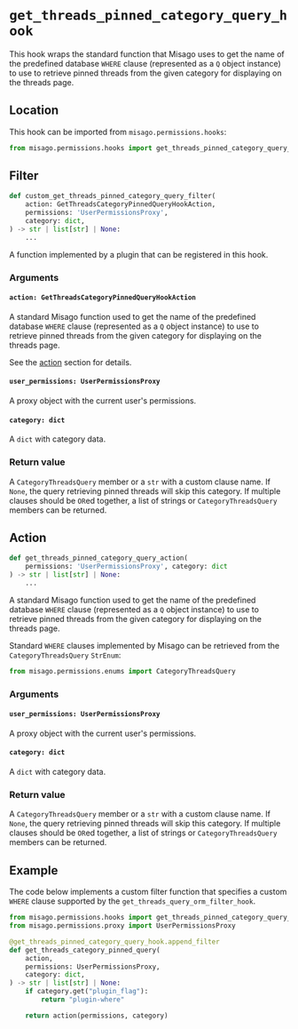 # `get_threads_pinned_category_query_hook`

This hook wraps the standard function that Misago uses to get the name of the predefined database `WHERE` clause (represented as a `Q` object instance) to use to retrieve pinned threads from the given category for displaying on the threads page.


## Location

This hook can be imported from `misago.permissions.hooks`:

```python
from misago.permissions.hooks import get_threads_pinned_category_query_hook
```


## Filter

```python
def custom_get_threads_pinned_category_query_filter(
    action: GetThreadsCategoryPinnedQueryHookAction,
    permissions: 'UserPermissionsProxy',
    category: dict,
) -> str | list[str] | None:
    ...
```

A function implemented by a plugin that can be registered in this hook.


### Arguments

#### `action: GetThreadsCategoryPinnedQueryHookAction`

A standard Misago function used to get the name of the predefined database `WHERE` clause (represented as a `Q` object instance) to use to retrieve pinned threads from the given category for displaying on the threads page.

See the [action](#action) section for details.


#### `user_permissions: UserPermissionsProxy`

A proxy object with the current user's permissions.


#### `category: dict`

A `dict` with category data.


### Return value

A `CategoryThreadsQuery` member or a `str` with a custom clause name. If `None`, the query retrieving pinned threads will skip this category. If multiple clauses should be `OR`ed together, a list of strings or `CategoryThreadsQuery` members can be returned.


## Action

```python
def get_threads_pinned_category_query_action(
    permissions: 'UserPermissionsProxy', category: dict
) -> str | list[str] | None:
    ...
```

A standard Misago function used to get the name of the predefined database `WHERE` clause (represented as a `Q` object instance) to use to retrieve pinned threads from the given category for displaying on the threads page.

Standard `WHERE` clauses implemented by Misago can be retrieved from the `CategoryThreadsQuery` `StrEnum`:

```python
from misago.permissions.enums import CategoryThreadsQuery
```


### Arguments

#### `user_permissions: UserPermissionsProxy`

A proxy object with the current user's permissions.


#### `category: dict`

A `dict` with category data.


### Return value

A `CategoryThreadsQuery` member or a `str` with a custom clause name. If `None`, the query retrieving pinned threads will skip this category. If multiple clauses should be `OR`ed together, a list of strings or `CategoryThreadsQuery` members can be returned.


## Example

The code below implements a custom filter function that specifies a custom `WHERE` clause supported by the `get_threads_query_orm_filter_hook`.

```python
from misago.permissions.hooks import get_threads_pinned_category_query_hook
from misago.permissions.proxy import UserPermissionsProxy

@get_threads_pinned_category_query_hook.append_filter
def get_threads_category_pinned_query(
    action,
    permissions: UserPermissionsProxy,
    category: dict,
) -> str | list[str] | None:
    if category.get("plugin_flag"):
        return "plugin-where"

    return action(permissions, category)
```